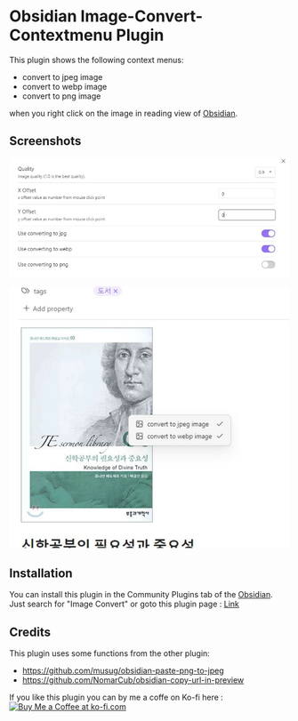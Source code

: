 # Obsidian Image-Convert-Contextmenu Plugin

This plugin shows the following context menus:

- convert to jpeg image
- convert to webp image
- convert to png image

when you right click on the image in reading view of [Obsidian](https://obsidian.md/).

## Screenshots
![](images/settings.jpg)

![](images/contextmenu.jpg)


## Installation
You can install this plugin in the Community Plugins tab of the [Obsidian](https://obsidian.md/).
Just search for "Image Convert" or goto this plugin page : [Link](https://obsidian.md/plugins?id=image-covert-contextmenu)

## Credits
This plugin uses some functions from the other plugin:

- https://github.com/musug/obsidian-paste-png-to-jpeg
- https://github.com/NomarCub/obsidian-copy-url-in-preview

If you like this plugin you can by me a coffe on Ko-fi here :<br>
<a href='https://ko-fi.com/byfun' target='_blank'><img height='35' src='https://az743702.vo.msecnd.net/cdn/kofi3.png?v=0' alt='Buy Me a Coffee at ko-fi.com' /></a>
